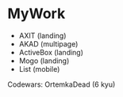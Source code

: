 # MyWork

- AXIT (landing)
- AKAD (multipage)
- ActiveBox (landing)
- Mogo (landing)
- List (mobile)

Codewars: OrtemkaDead (6 kyu)
